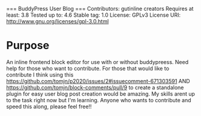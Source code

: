 === BuddyPress User Blog ===
Contributors: gutinline creators
Requires at least: 3.8
Tested up to: 4.6
Stable tag: 1.0
License: GPLv3
License URI: http://www.gnu.org/licenses/gpl-3.0.html

# Purpose
An inline frontend block editor for use with or without buddypreess. Need help for those who want to contribute. For those that would like to contribute I think using this https://github.com/tomjn/p2020/issues/2#issuecomment-671303591 AND https://github.com/tomjn/block-comments/pull/9 to create a standalone plugin for easy user blog post creation would be amazing. My skills arent up to the task right now but I'm learning. Anyone who wants to contribute and speed this along, please feel free!!

